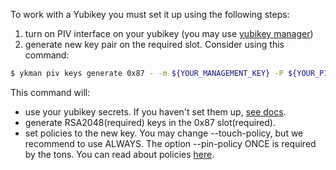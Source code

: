 
To work with a Yubikey you must set it up using the following steps:
1. turn on PIV interface on your yubikey (you may use [yubikey manager](https://www.yubico.com/support/download/yubikey-manager/))
2. generate new key pair on the required slot. Consider using this command:
```bash
$ ykman piv keys generate 0x87 - -m ${YOUR_MANAGEMENT_KEY} -P ${YOUR_PIN} --pin-policy ONCE --touch-policy ALWAYS -a RSA2048
```
This command will:
- use your yubikey secrets. If you haven't set them up, [see docs](https://docs.yubico.com/yesdk/users-manual/application-piv/pin-puk-mgmt-key.html).
- generate RSA2048(required) keys in the 0x87 slot(required).
- set policies to the new key. You may change --touch-policy, but we recommend to use ALWAYS. 
The option --pin-policy ONCE is required by the tons. 
You can read about policies [here](https://docs.yubico.com/yesdk/users-manual/application-piv/pin-touch-policies.html).
